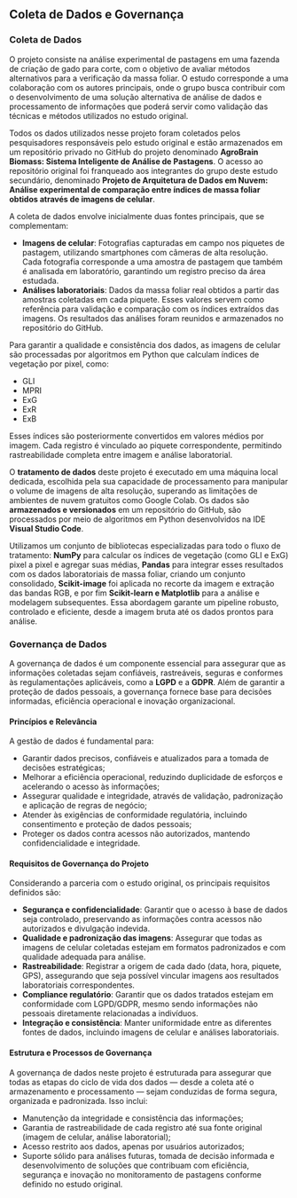 ## Coleta de Dados e Governança

### Coleta de Dados

O projeto consiste na análise experimental de pastagens em uma fazenda de criação de gado para corte, com o objetivo de avaliar métodos alternativos para a verificação da massa foliar. O estudo corresponde a uma colaboração com os autores principais, onde o grupo busca contribuir com o desenvolvimento de uma solução alternativa de análise de dados e processamento de informações que poderá servir como validação das técnicas e métodos utilizados no estudo original.

Todos os dados utilizados nesse projeto foram coletados pelos pesquisadores responsáveis pelo estudo original e estão armazenados em um repositório privado no GitHub do projeto denominado **AgroBrain Biomass: Sistema Inteligente de Análise de Pastagens**. O acesso ao repositório original foi franqueado aos integrantes do grupo deste estudo secundário, denominado **Projeto de Arquitetura de Dados em Nuvem: Análise experimental de comparação entre índices de massa foliar obtidos através de imagens de celular**.

A coleta de dados envolve inicialmente duas fontes principais, que se complementam:

- **Imagens de celular**: Fotografias capturadas em campo nos piquetes de pastagem, utilizando smartphones com câmeras de alta resolução. Cada fotografia corresponde a uma amostra de pastagem que também é analisada em laboratório, garantindo um registro preciso da área estudada.
- **Análises laboratoriais**: Dados da massa foliar real obtidos a partir das amostras coletadas em cada piquete. Esses valores servem como referência para validação e comparação com os índices extraídos das imagens. Os resultados das análises foram reunidos e armazenados no repositório do GitHub.

Para garantir a qualidade e consistência dos dados, as imagens de celular são processadas por algoritmos em Python que calculam índices de vegetação por pixel, como:

- GLI
- MPRI
- ExG
- ExR
- ExB

Esses índices são posteriormente convertidos em valores médios por imagem. Cada registro é vinculado ao piquete correspondente, permitindo rastreabilidade completa entre imagem e análise laboratorial.

O **tratamento de dados** deste projeto é executado em uma máquina local dedicada, escolhida pela sua capacidade de processamento para manipular o volume de imagens de alta resolução, superando as limitações de ambientes de nuvem gratuitos como Google Colab. Os dados são **armazenados e versionados** em um repositório do GitHub, são processados por meio de algoritmos em Python desenvolvidos na IDE **Visual Studio Code**.

Utilizamos um conjunto de bibliotecas especializadas para todo o fluxo de tratamento: **NumPy** para calcular os índices de vegetação (como GLI e ExG) pixel a pixel e agregar suas médias, **Pandas** para integrar esses resultados com os dados laboratoriais de massa foliar, criando um conjunto consolidado, **Scikit-image** foi aplicada no recorte da imagem e extração das bandas RGB, e por fim **Scikit-learn e Matplotlib** para a análise e modelagem subsequentes. Essa abordagem garante um pipeline robusto, controlado e eficiente, desde a imagem bruta até os dados prontos para análise.

### Governança de Dados

A governança de dados é um componente essencial para assegurar que as informações coletadas sejam confiáveis, rastreáveis, seguras e conformes às regulamentações aplicáveis, como a **LGPD** e a **GDPR**. Além de garantir a proteção de dados pessoais, a governança fornece base para decisões informadas, eficiência operacional e inovação organizacional.

#### Princípios e Relevância

A gestão de dados é fundamental para:

- Garantir dados precisos, confiáveis e atualizados para a tomada de decisões estratégicas;
- Melhorar a eficiência operacional, reduzindo duplicidade de esforços e acelerando o acesso às informações;
- Assegurar qualidade e integridade, através de validação, padronização e aplicação de regras de negócio;
- Atender às exigências de conformidade regulatória, incluindo consentimento e proteção de dados pessoais;
- Proteger os dados contra acessos não autorizados, mantendo confidencialidade e integridade.


#### Requisitos de Governança do Projeto

Considerando a parceria com o estudo original, os principais requisitos definidos são:

- **Segurança e confidencialidade**: Garantir que o acesso à base de dados seja controlado, preservando as informações contra acessos não autorizados e divulgação indevida.
- **Qualidade e padronização das imagens**: Assegurar que todas as imagens de celular coletadas estejam em formatos padronizados e com qualidade adequada para análise.
- **Rastreabilidade**: Registrar a origem de cada dado (data, hora, piquete, GPS), assegurando que seja possível vincular imagens aos resultados laboratoriais correspondentes.
- **Compliance regulatório**: Garantir que os dados tratados estejam em conformidade com LGPD/GDPR, mesmo sendo informações não pessoais diretamente relacionadas a indivíduos.
- **Integração e consistência**: Manter uniformidade entre as diferentes fontes de dados, incluindo imagens de celular e análises laboratoriais.


#### Estrutura e Processos de Governança

A governança de dados neste projeto é estruturada para assegurar que todas as etapas do ciclo de vida dos dados — desde a coleta até o armazenamento e processamento — sejam conduzidas de forma segura, organizada e padronizada. Isso inclui:

- Manutenção da integridade e consistência das informações;
- Garantia de rastreabilidade de cada registro até sua fonte original (imagem de celular, análise laboratorial);
- Acesso restrito aos dados, apenas por usuários autorizados;
- Suporte sólido para análises futuras, tomada de decisão informada e desenvolvimento de soluções que contribuam com eficiência, segurança e inovação no monitoramento de pastagens conforme definido no estudo original.





